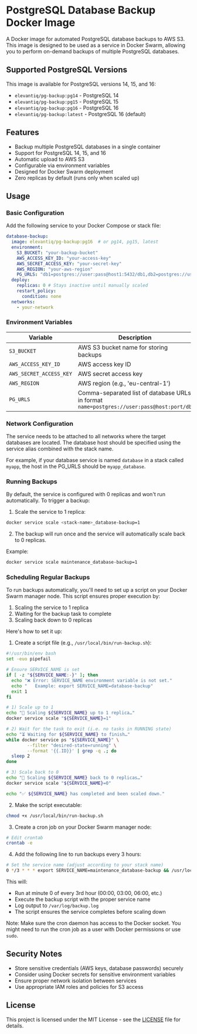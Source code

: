# PostgreSQL Database Backup Docker Image

A Docker image for automated PostgreSQL database backups to AWS S3. This image is designed to be used as a service in Docker Swarm, allowing you to perform on-demand backups of multiple PostgreSQL databases.

## Supported PostgreSQL Versions

This image is available for PostgreSQL versions 14, 15, and 16:
- `elevantiq/pg-backup:pg14` - PostgreSQL 14
- `elevantiq/pg-backup:pg15` - PostgreSQL 15
- `elevantiq/pg-backup:pg16` - PostgreSQL 16
- `elevantiq/pg-backup:latest` - PostgreSQL 16 (default)

## Features

- Backup multiple PostgreSQL databases in a single container
- Support for PostgreSQL 14, 15, and 16
- Automatic upload to AWS S3
- Configurable via environment variables
- Designed for Docker Swarm deployment
- Zero replicas by default (runs only when scaled up)

## Usage

### Basic Configuration

Add the following service to your Docker Compose or stack file:

```yaml
database-backup:
  image: elevantiq/pg-backup:pg16  # or pg14, pg15, latest
  environment:
    S3_BUCKET: "your-backup-bucket"
    AWS_ACCESS_KEY_ID: "your-access-key"
    AWS_SECRET_ACCESS_KEY: "your-secret-key"
    AWS_REGION: "your-aws-region"
    PG_URLS: "db1=postgres://user:pass@host1:5432/db1,db2=postgres://user:pass@host2:5432/db2"
  deploy:
    replicas: 0 # Stays inactive until manually scaled
    restart_policy:
      condition: none
  networks:
    - your-network
```

### Environment Variables

| Variable                | Description                                                                              | Required |
| ----------------------- | ---------------------------------------------------------------------------------------- | -------- |
| `S3_BUCKET`             | AWS S3 bucket name for storing backups                                                   | Yes      |
| `AWS_ACCESS_KEY_ID`     | AWS access key ID                                                                        | Yes      |
| `AWS_SECRET_ACCESS_KEY` | AWS secret access key                                                                    | Yes      |
| `AWS_REGION`            | AWS region (e.g., 'eu-central-1')                                                        | Yes      |
| `PG_URLS`               | Comma-separated list of database URLs in format `name=postgres://user:pass@host:port/db` | Yes      |

### Network Configuration

The service needs to be attached to all networks where the target databases are located. The database host should be specified using the service alias combined with the stack name.

For example, if your database service is named `database` in a stack called `myapp`, the host in the PG_URLS should be `myapp_database`.

### Running Backups

By default, the service is configured with 0 replicas and won't run automatically. To trigger a backup:

1. Scale the service to 1 replica:

```bash
docker service scale <stack-name>_database-backup=1
```

2. The backup will run once and the service will automatically scale back to 0 replicas.

Example:

```bash
docker service scale maintenance_database-backup=1
```

### Scheduling Regular Backups

To run backups automatically, you'll need to set up a script on your Docker Swarm manager node. This script ensures proper execution by:

1. Scaling the service to 1 replica
2. Waiting for the backup task to complete
3. Scaling back down to 0 replicas

Here's how to set it up:

1. Create a script file (e.g., `/usr/local/bin/run-backup.sh`):

```bash
#!/usr/bin/env bash
set -euo pipefail

# Ensure SERVICE_NAME is set
if [ -z "${SERVICE_NAME:-}" ]; then
  echo "❌ Error: SERVICE_NAME environment variable is not set."
  echo "   Example: export SERVICE_NAME=database-backup"
  exit 1
fi

# 1) Scale up to 1
echo "🔼 Scaling ${SERVICE_NAME} up to 1 replica…"
docker service scale "${SERVICE_NAME}=1"

# 2) Wait for the task to exit (i.e. no tasks in RUNNING state)
echo "⏳ Waiting for ${SERVICE_NAME} to finish…"
while docker service ps "${SERVICE_NAME}" \
        --filter "desired-state=running" \
        --format '{{.ID}}' | grep -q .; do
  sleep 2
done

# 3) Scale back to 0
echo "🔽 Scaling ${SERVICE_NAME} back to 0 replicas…"
docker service scale "${SERVICE_NAME}=0"

echo "✅ ${SERVICE_NAME} has completed and been scaled down."
```

2. Make the script executable:

```bash
chmod +x /usr/local/bin/run-backup.sh
```

3. Create a cron job on your Docker Swarm manager node:

```bash
# Edit crontab
crontab -e
```

4. Add the following line to run backups every 3 hours:

```bash
# Set the service name (adjust according to your stack name)
0 */3 * * * export SERVICE_NAME=maintenance_database-backup && /usr/local/bin/run-backup.sh >> /var/log/backup.log 2>&1
```

This will:

- Run at minute 0 of every 3rd hour (00:00, 03:00, 06:00, etc.)
- Execute the backup script with the proper service name
- Log output to `/var/log/backup.log`
- The script ensures the service completes before scaling down

Note: Make sure the cron daemon has access to the Docker socket. You might need to run the cron job as a user with Docker permissions or use `sudo`.

## Security Notes

- Store sensitive credentials (AWS keys, database passwords) securely
- Consider using Docker secrets for sensitive environment variables
- Ensure proper network isolation between services
- Use appropriate IAM roles and policies for S3 access

## License

This project is licensed under the MIT License - see the [LICENSE](LICENSE) file for details.
